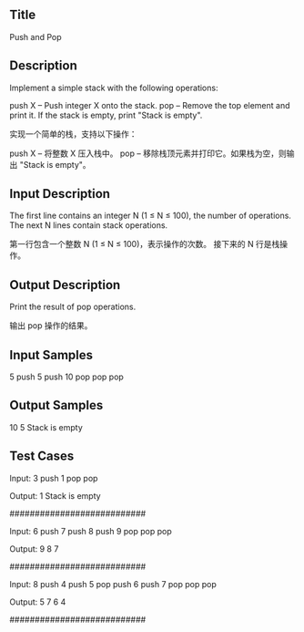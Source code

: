 ## Title
Push and Pop


## Description
Implement a simple stack with the following operations:

push X – Push integer X onto the stack.
pop – Remove the top element and print it. If the stack is empty, print "Stack is empty".


实现一个简单的栈，支持以下操作：

push X – 将整数 X 压入栈中。
pop – 移除栈顶元素并打印它。如果栈为空，则输出 "Stack is empty"。


## Input Description
The first line contains an integer N (1 ≤ N ≤ 100), the number of operations.
The next N lines contain stack operations.


第一行包含一个整数 N (1 ≤ N ≤ 100)，表示操作的次数。
接下来的 N 行是栈操作。

## Output Description

Print the result of pop operations.

输出 pop 操作的结果。

## Input Samples
5
push 5
push 10
pop
pop
pop


## Output Samples
10
5
Stack is empty


## Test Cases

Input:
3
push 1
pop
pop


Output:
1
Stack is empty


###########################

Input:
6
push 7
push 8
push 9
pop
pop
pop


Output:
9
8
7


###########################


Input:
8
push 4
push 5
pop
push 6
push 7
pop
pop
pop


Output:
5
7
6
4


###########################

